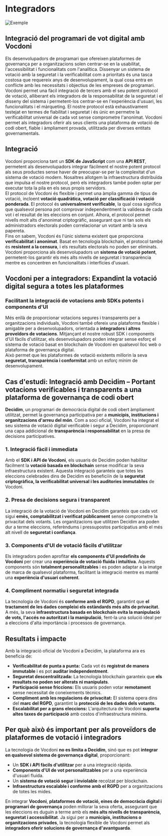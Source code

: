 # Integradors

![Exemple](/assets/software-integration.avif)

## Integració del programari de vot digital amb Vocdoni

Els desenvolupadors de programari que ofereixen plataformes de governança per a organitzacions solen centrar-se en la usabilitat, l'accessibilitat i funcionalitats com l'analítica. Dissenyar un sistema de votació amb la seguretat i la verificabilitat com a prioritats és una tasca costosa que requereix anys de desenvolupament, la qual cosa entra en conflicte amb les necessitats i objectius de les empreses de programari.  
Vocdoni permet una fàcil integració de tercers amb el seu potent protocol de votació, alliberant els integradors de la responsabilitat de la seguretat i el disseny del sistema i permetent-los centrar-se en l'experiència d'usuari, les funcionalitats i el màrqueting. El nostre protocol està exhaustivament testejat en termes de fiabilitat i seguretat i és únic en permetre la verificabilitat universal de cada vot sense comprometre l'anonimat. Vocdoni permet als integradors oferir als seus clients una plataforma de votació de codi obert, fiable i àmpliament provada, utilitzada per diverses entitats governamentals.

## Integració

Vocdoni proporciona tant un **SDK de JavaScript** com una **API REST**, permetent als desenvolupadors integrar fàcilment el nostre potent protocol als seus productes sense haver de preocupar-se per la complexitat d'un sistema de votació modern. Nosaltres allotgem la infraestructura distribuïda que impulsa el nostre protocol, però els integradors també poden optar per executar tota la pila en els seus propis servidors.  
El protocol de Vocdoni és flexible i permet una àmplia gamma de tipus de votació, incloent **votació quadràtica, votació per classificació i votació ponderada**. El protocol és **universalment verificable**, la qual cosa significa que qualsevol persona pot comprovar independentment la validesa de cada vot i el resultat de les eleccions en conjunt. Alhora, el protocol permet nivells molt alts d'anonimat criptogràfic, assegurant que ni tan sols els administradors electorals poden correlacionar un votant amb la seva papereta.  
Fins on sabem, Vocdoni és l'únic sistema existent que proporciona **verificabilitat i anonimat**. Basat en tecnologia blockchain, el protocol també és **resistent a la censura**, i els resultats electorals no poden ser eliminats.  
Vocdoni proporciona als desenvolupadors un **sistema de votació potent**, permetent-los garantir els més alts nivells de seguretat i transparència mentre es concentren en funcionalitats i interfícies d'usuari.

## Vocdoni per a integradors: Expandint la votació digital segura a totes les plataformes

### Facilitant la integració de votacions amb SDKs potents i components d'UI

Més enllà de proporcionar votacions segures i transparents per a organitzacions individuals, Vocdoni també ofereix una plataforma flexible i amigable per a desenvolupadors, orientada a **integradors i altres proveïdors de votacions**. Mitjançant el nostre robust SDK i components d'UI fàcils d'utilitzar, els desenvolupadors poden integrar sense esforç el sistema de votació basat en blockchain de Vocdoni en qualsevol lloc web o plataforma de governança digital.  
Això permet que les plataformes de votació existents millorin la seva **seguretat, transparència i conformitat** amb un esforç mínim de desenvolupament.

## Cas d'estudi: Integració amb Decidim – Portant votacions verificables i transparents a una plataforma de governança de codi obert

**Decidim**, un programari de democràcia digital de codi obert àmpliament utilitzat, permet la governança participativa per a **municipis, institucions i organitzacions d'arreu del món**. Com a soci oficial, Vocdoni ha integrat el seu sistema de votació digital verificable i segur a Decidim, proporcionant una capa addicional de **transparència i responsabilitat** en la presa de decisions participatives.

### 1. Integració fàcil i immediata

Amb el **SDK i API de Vocdoni**, els usuaris de Decidim poden habilitar fàcilment la **votació basada en blockchain** sense modificar la seva infraestructura existent. Aquesta integració garanteix que totes les eleccions celebrades dins de Decidim es beneficiïn de la **seguretat criptogràfica, la verificabilitat universal i les auditories immutables** de Vocdoni.

### 2. Presa de decisions segura i transparent

La integració de la votació de Vocdoni en Decidim garanteix que cada vot sigui **emès, comptabilitzat i verificat públicament** sense comprometre la privacitat dels votants. Les organitzacions que utilitzen Decidim ara poden dur a terme eleccions, referèndums i pressupostos participatius amb el més alt nivell de **seguretat i confiança**.

### 3. Components d'UI de votació fàcils d'utilitzar

Els integradors poden aprofitar **els components d'UI predefinits de Vocdoni** per crear una **experiència de votació fluida i intuïtiva**. Aquests components són **totalment personalitzables** i es poden adaptar a la imatge de marca de qualsevol plataforma, facilitant la integració mentre es manté una **experiència d'usuari coherent**.

### 4. Compliment normatiu i seguretat integrada

La tecnologia de Vocdoni és **conforme amb el RGPD**, garantint que **el tractament de les dades compleixi els estàndards més alts de privacitat**. A més, la seva **infraestructura basada en blockchain evita la manipulació de vots, l'accés no autoritzat i la manipulació**, fent-la una solució ideal per a eleccions d'alta importància i processos de governança.

## Resultats i impacte

Amb la integració oficial de Vocdoni a Decidim, la plataforma ara es beneficia de:

- **Verificabilitat de punta a punta:** Cada vot és **registrat de manera immutable** i es pot **auditar independentment**.
- **Seguretat descentralitzada:** La tecnologia blockchain garanteix que **els resultats no poden ser alterats ni manipulats**.
- **Participació sense friccions:** Els usuaris poden votar **remotament** sense necessitat de coneixements tècnics.
- **Compliment amb les regulacions de privacitat:** El sistema opera dins del **marc del RGPD**, garantint la **protecció de les dades dels votants**.
- **Escalabilitat per a grans eleccions:** L'arquitectura de Vocdoni **suporta altes taxes de participació** amb costos d'infraestructura mínims.

## Per què això és important per als proveïdors de plataformes de votació i integradors

La tecnologia de Vocdoni **no es limita a Decidim**, sinó que es pot **integrar en qualsevol sistema de governança digital**, proporcionant:

- Un **SDK i API fàcils d'utilitzar** per a una integració ràpida.
- **Components d'UI de vot personalitzables** per a una experiència d'usuari fluida.
- Un **sistema de votació segur i inviolable** recolzat per blockchain.
- **Infraestructura escalable i conforme amb el RGPD** per a organitzacions de totes les mides.

En integrar **Vocdoni**, **plataformes de votació, eines de democràcia digital i programari de governança** poden millorar la seva oferta, assegurant que les eleccions es duguin a terme amb els **més alts nivells de transparència, seguretat i accessibilitat**. Ja sigui per a **municipis, institucions o organitzacions privades**, la tecnologia flexible de Vocdoni permet als **integradors oferir solucions de governança d'avantguarda**.
